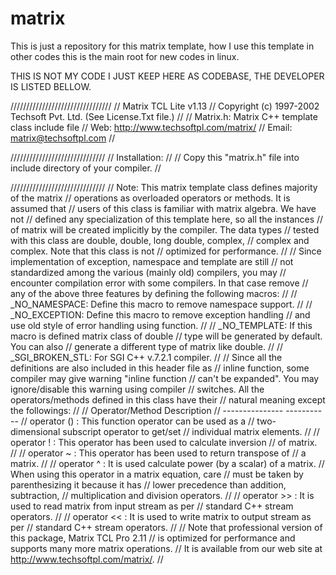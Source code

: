 # matrix

This is just a repository for this matrix template, how I use this template in other codes this is the main root for new codes in linux.

THIS IS NOT MY CODE I JUST KEEP HERE AS CODEBASE, THE DEVELOPER IS LISTED BELLOW.


////////////////////////////////
// Matrix TCL Lite v1.13
// Copyright (c) 1997-2002 Techsoft Pvt. Ltd. (See License.Txt file.)
//
// Matrix.h: Matrix C++ template class include file
// Web: http://www.techsoftpl.com/matrix/
// Email: matrix@techsoftpl.com
//

//////////////////////////////
// Installation:
//
// Copy this "matrix.h" file into include directory of your compiler.
//

//////////////////////////////
// Note: This matrix template class defines majority of the matrix
// operations as overloaded operators or methods. It is assumed that
// users of this class is familiar with matrix algebra. We have not
// defined any specialization of this template here, so all the instances
// of matrix will be created implicitly by the compiler. The data types
// tested with this class are double, double, long double, complex<double>,
// complex<double> and complex<long double>. Note that this class is not
// optimized for performance.
//
// Since implementation of exception, namespace and template are still
// not standardized among the various (mainly old) compilers, you may
// encounter compilation error with some compilers. In that case remove
// any of the above three features by defining the following macros:
//
//  _NO_NAMESPACE:  Define this macro to remove namespace support.
//
//  _NO_EXCEPTION:  Define this macro to remove exception handling
//                  and use old style of error handling using function.
//
//  _NO_TEMPLATE:   If this macro is defined matrix class of double
//                  type will be generated by default. You can also
//                  generate a different type of matrix like double.
//
//  _SGI_BROKEN_STL: For SGI C++ v.7.2.1 compiler.
//
//  Since all the definitions are also included in this header file as
//  inline function, some compiler may give warning "inline function
//  can't be expanded". You may ignore/disable this warning using compiler
//  switches. All the operators/methods defined in this class have their
//  natural meaning except the followings:
//
//  Operator/Method                          Description
//  ---------------                          -----------
//   operator ()   :   This function operator can be used as a
//                     two-dimensional subscript operator to get/set
//                     individual matrix elements.
//
//   operator !    :   This operator has been used to calculate inversion
//                     of matrix.
//
//   operator ~    :   This operator has been used to return transpose of
//                     a matrix.
//
//   operator ^    :   It is used calculate power (by a scalar) of a matrix.
//                     When using this operator in a matrix equation, care
//                     must be taken by parenthesizing it because it has
//                     lower precedence than addition, subtraction,
//                     multiplication and division operators.
//
//   operator >>   :   It is used to read matrix from input stream as per
//                     standard C++ stream operators.
//
//   operator <<   :   It is used to write matrix to output stream as per
//                     standard C++ stream operators.
//
// Note that professional version of this package, Matrix TCL Pro 2.11
// is optimized for performance and supports many more matrix operations.
// It is available from our web site at <http://www.techsoftpl.com/matrix/>.
//
